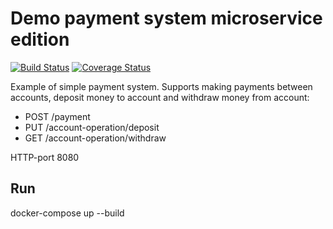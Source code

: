 # Demo payment system microservice edition #
[![Build Status](https://travis-ci.org/AnkBurov/demo-payment-system-microservice.svg?branch=master)](https://travis-ci.org/AnkBurov/demo-payment-system-microservice) [![Coverage Status](https://coveralls.io/repos/github/AnkBurov/demo-payment-system-microservice/badge.svg?branch=master&ts=1)](https://coveralls.io/github/AnkBurov/demo-payment-system-microservice?branch=master)

Example of simple payment system. Supports making payments between accounts, deposit money to account and withdraw money from account:
* POST /payment
* PUT /account-operation/deposit
* GET /account-operation/withdraw

HTTP-port 8080

## Run ##
docker-compose up --build